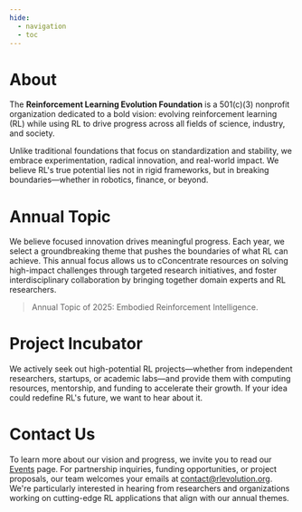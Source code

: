 ```yaml
---
hide: 
  - navigation
  - toc
---
```


# About

The ​​**Reinforcement Learning Evolution Foundation** is a 501(c)(3) nonprofit organization dedicated to a bold vision: ​​evolving reinforcement learning (RL) while using RL to drive progress across all fields of science, industry, and society.​

Unlike traditional foundations that focus on standardization and stability, ​​we embrace experimentation, radical innovation, and real-world impact.​​ We believe RL's true potential lies not in rigid frameworks, but in ​​breaking boundaries​​—whether in robotics, finance, or beyond.

# Annual Topic

We believe focused innovation drives meaningful progress. Each year, we select a ​​groundbreaking theme​​ that pushes the boundaries of what RL can achieve. This annual focus allows us to ​cConcentrate resources​​ on solving high-impact challenges through targeted research initiatives, and ​​foster interdisciplinary collaboration​​ by bringing together domain experts and RL researchers.

> Annual Topic of 2025: Embodied Reinforcement Intelligence.

# Project Incubator

We actively seek out ​​high-potential RL projects​​—whether from independent researchers, startups, or academic labs—and provide them with ​​computing resources, mentorship, and funding​​ to accelerate their growth. If your idea could redefine RL's future, ​​we want to hear about it.​

# Contact Us

To learn more about our vision and progress, we invite you to read our [Events](../events) page. For partnership inquiries, funding opportunities, or project proposals, our team welcomes your emails at [contact@rlevolution.org](mailto:contact@rlevolution.org). We're particularly interested in hearing from researchers and organizations working on cutting-edge RL applications that align with our annual themes. 